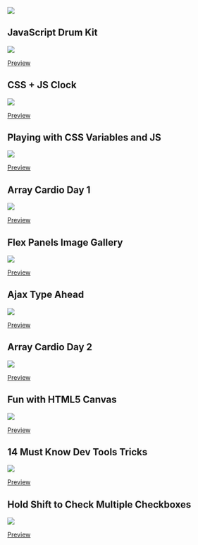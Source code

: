 ![](https://javascript30.com/images/JS3-social-share.png)

## JavaScript Drum Kit

![](https://rifatcholakov.com/wp-content/uploads/2019/06/01-JavaScript-Drum-Kit.jpg)

[Preview](https://rifatcholakov.com/my-projects/30-Day-Vanilla-JS-Coding-Challenge/01-JavaScript-Drum-Kit/)

## CSS + JS Clock

![](https://rifatcholakov.com/wp-content/uploads/2019/06/02-JS-and-CSS-Clock.jpg)

[Preview](https://rifatcholakov.com/my-projects/30-Day-Vanilla-JS-Coding-Challenge/02-JS-and-CSS-Clock/)

## Playing with CSS Variables and JS

![](https://rifatcholakov.com/wp-content/uploads/2019/06/03-CSS-Variables.jpg)

[Preview](https://rifatcholakov.com/my-projects/30-Day-Vanilla-JS-Coding-Challenge/03-CSS-Variables/)

## Array Cardio Day 1

![](https://rifatcholakov.com/wp-content/uploads/2019/06/04-Array-Cardio-Day-1.jpg)

[Preview](https://rifatcholakov.com/my-projects/30-Day-Vanilla-JS-Coding-Challenge/04-Array-Cardio-Day-1/)

## Flex Panels Image Gallery

![](https://rifatcholakov.com/wp-content/uploads/2019/06/05-Flex-Panel-Gallery.jpg)

[Preview](https://rifatcholakov.com/my-projects/30-Day-Vanilla-JS-Coding-Challenge/05-Flex-Panel-Gallery)

## Ajax Type Ahead

![](https://rifatcholakov.com/wp-content/uploads/2019/06/06-Type-Ahead.jpg)

[Preview](https://rifatcholakov.com/my-projects/30-Day-Vanilla-JS-Coding-Challenge/06-Type-Ahead/)

## Array Cardio Day 2

![](https://rifatcholakov.com/wp-content/uploads/2019/06/07-Array-Cardio-Day-2.jpg)

[Preview](https://rifatcholakov.com/my-projects/30-Day-Vanilla-JS-Coding-Challenge/07-Array-Cardio-Day-2/)

## Fun with HTML5 Canvas

![](https://rifatcholakov.com/wp-content/uploads/2019/06/08-Fun-with-HTML5-Canvas.jpg)

[Preview](https://rifatcholakov.com/my-projects/30-Day-Vanilla-JS-Coding-Challenge/08-Fun-with-HTML5-Canvas/)

## 14 Must Know Dev Tools Tricks

![](https://rifatcholakov.com/wp-content/uploads/2019/06/09-Dev-Tools-Domination.jpg)

[Preview](https://rifatcholakov.com/my-projects/30-Day-Vanilla-JS-Coding-Challenge/09-Dev-Tools-Domination/)

## Hold Shift to Check Multiple Checkboxes

![](https://rifatcholakov.com/wp-content/uploads/2019/06/10-Hold-Shift-and-Check-Checkboxes.jpg)

[Preview](https://rifatcholakov.com/my-projects/30-Day-Vanilla-JS-Coding-Challenge/10-Hold-Shift-and-Check-Checkboxes/)
